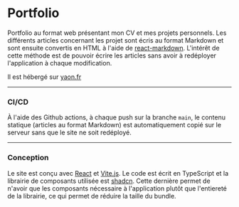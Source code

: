 # Portfolio

Portfolio au format web présentant mon CV et mes projets personnels. Les différents articles concernant les projet sont
écris au format Markdown et sont ensuite convertis en HTML à l'aide
de [react-markdown](https://github.com/remarkjs/react-markdown). L'intérêt de cette méthode est de pouvoir écrire les
articles sans avoir à redéployer l'application à chaque modification.

Il est hébergé sur [yaon.fr](https://www.yaon.fr)

***

### CI/CD

À l'aide des Github actions, à chaque push sur la branche `main`, le contenu statique (articles au format Markdown) est
automatiquement copié sur le serveur sans que le site ne soit redéployé.

***

### Conception

Le site est conçu avec [React](https://reactjs.org/) et [Vite.js](https://vitejs.dev/). Le code est écrit en TypeScript
et la librairie de composants utilisée est [shadcn](https://ui.shadcn.com). Cette dernière permet de n'avoir que les
composants nécessaire à l'application plutôt que l'entiereté de la librairie, ce qui permet de réduire la taille du
bundle.

